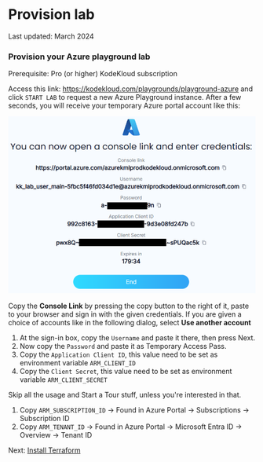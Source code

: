 # Provision lab

Last updated: March 2024

### Provision your Azure playground lab

Prerequisite: Pro (or higher) KodeKloud subscription

Access this link: https://kodekloud.com/playgrounds/playground-azure and click `START LAB` to request a new Azure Playground instance. After a few seconds, you will receive your temporary Azure portal account like this:

![image](../../images/01-sign-in.png)

Copy the **Console Link** by pressing the copy button to the right of it, paste to your browser and sign in with the given credentials. If you are given a choice of accounts like in the following dialog, select **Use another account**

1. At the sign-in box, copy the `Username` and paste it there, then press Next.
1. Now copy the `Password` and paste it as Temporary Access Pass.
1. Copy the `Application Client ID`, this value need to be set as environment variable `ARM_CLIENT_ID`
1. Copy the `Client Secret`, this value need to be set as environment variable `ARM_CLIENT_SECRET`

Skip all the usage and Start a Tour stuff, unless you're interested in that.

1. Copy `ARM_SUBSCRIPTION_ID` → Found in Azure Portal → Subscriptions → Subscription ID
2. Copy `ARM_TENANT_ID` → Found in Azure Portal → Microsoft Entra ID → Overview → Tenant ID

Next: [Install Terraform](./02-install-terraform.md)